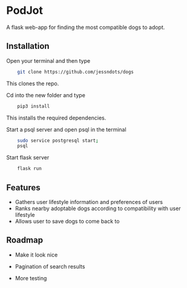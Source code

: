 
# PodJot

A flask web-app for finding the most compatible dogs to adopt.


## Installation

Open your terminal and then type

```bash
    git clone https://github.com/jessndots/dogs
```
This clones the repo. 

Cd into the new folder and type

```bash
    pip3 install
``` 
This installs the required dependencies.


Start a psql server and open psql in the terminal
```bash
    sudo service postgresql start;
    psql
```

Start flask server
```bash
    flask run
```


    
## Features

- Gathers user lifestyle information and preferences of users
- Ranks nearby adoptable dogs according to compatibility with user lifestyle
- Allows user to save dogs to come back to



## Roadmap

- Make it look nice

- Pagination of search results

- More testing

